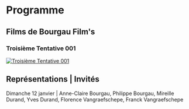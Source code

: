 # Programme

## Films de Bourgau Film's

### Troisième Tentative 001

[![Troisième Tentative 001](Troisièmetentative001.png)](https://www.youtube.com/watch?v=4NtmfqOH3K8)

Représentations | Invités
-------------------------
Dimanche 12 janvier | Anne-Claire Bourgau, Philippe Bourgau, Mireille Durand, Yves Durand, Florence Vangraefschepe, Franck Vangraefschepe



